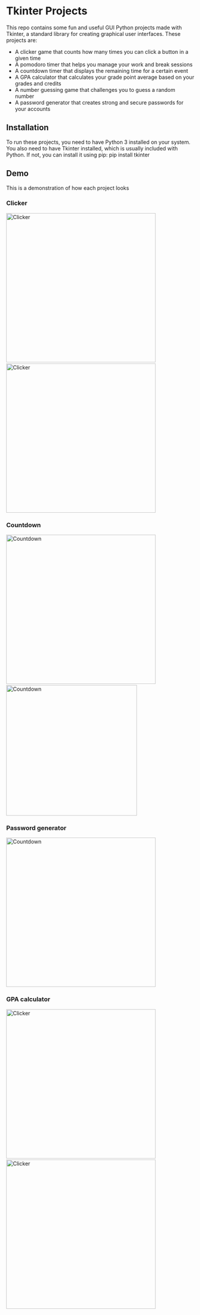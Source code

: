 # Tkinter Projects

This repo contains some fun and useful GUI Python projects made with Tkinter, a standard library for creating graphical user interfaces. These projects are:

- A clicker game that counts how many times you can click a button in a given time
- A pomodoro timer that helps you manage your work and break sessions
- A countdown timer that displays the remaining time for a certain event
- A GPA calculator that calculates your grade point average based on your grades and credits
- A number guessing game that challenges you to guess a random number
- A password generator that creates strong and secure passwords for your accounts

## Installation

To run these projects, you need to have Python 3 installed on your system. You also need to have Tkinter installed, which is usually included with Python. If not, you can install it using pip: pip install tkinter

## Demo
This is a demonstration of how each project looks 
### Clicker
<img src="https://github.com/rowanammar/Tkinter-projects/assets/142116846/1adbd8e3-5e4b-4bf1-9dc0-422ff938a1ac" alt="Clicker" width="400"/>
&nbsp;
<img src="https://github.com/rowanammar/Tkinter-projects/assets/142116846/a2fdd851-70ef-4363-a0ad-3a6b32601418" alt="Clicker" width="400"/>

### Countdown
<img src="https://github.com/rowanammar/Tkinter-projects/assets/142116846/e249160d-0bd4-4d22-85a6-427da33afc44" alt="Countdown" width="400"/>
&nbsp;&nbsp;&nbsp;
<img src="https://github.com/rowanammar/Tkinter-projects/assets/142116846/353fbd8c-5709-408c-aadc-1b27d3cfcd1b" alt="Countdown" width="350"/>

### Password generator 
<img src="https://github.com/rowanammar/Tkinter-projects/assets/142116846/55aaf463-9912-47e8-9847-ce45f0fe2af1" alt="Countdown" width="400"/>


### GPA calculator

<img src="https://github.com/rowanammar/Tkinter-projects/assets/142116846/653a06f4-c08f-416c-ab7d-a2ccc80ea3d3" alt="Clicker" width="400"/>
&nbsp;
<img src="https://github.com/rowanammar/Tkinter-projects/assets/142116846/3b3a366e-47f1-4805-9e3c-c627eeb8be04" alt="Clicker" width="400"/>



